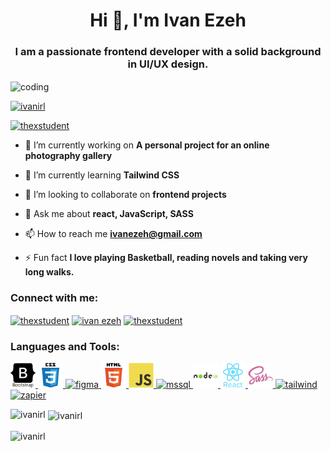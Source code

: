 <h1 align="center">Hi 👋, I'm Ivan Ezeh</h1>
<h3 align="center">I am a passionate frontend developer with a solid background in UI/UX design.</h3>
<img align="center" alt="coding" width="500" src="https://31.media.tumblr.com/tumblr_lmav18dmIy1qeu0vro1_500.gif">

<p align="left"> <a href="https://github.com/ryo-ma/github-profile-trophy"><img src="https://github-profile-trophy.vercel.app/?username=ivanirl" alt="ivanirl" /></a> </p>

<p align="left"> <a href="https://twitter.com/thexstudent" target="blank"><img src="https://img.shields.io/twitter/follow/thexstudent?logo=twitter&style=for-the-badge" alt="thexstudent" /></a> </p>

- 🔭 I’m currently working on **A personal project for an online photography gallery**

- 🌱 I’m currently learning **Tailwind CSS**

- 👯 I’m looking to collaborate on **frontend projects**

- 💬 Ask me about **react, JavaScript, SASS**

- 📫 How to reach me **ivanezeh@gmail.com**

- ⚡ Fun fact **I love playing Basketball, reading novels and taking very long walks.**

<h3 align="left">Connect with me:</h3>
<p align="left">
<a href="https://twitter.com/thexstudent" target="blank"><img align="center" src="https://raw.githubusercontent.com/rahuldkjain/github-profile-readme-generator/master/src/images/icons/Social/twitter.svg" alt="thexstudent" height="30" width="40" /></a>
<a href="https://linkedin.com/in/ivan ezeh" target="blank"><img align="center" src="https://raw.githubusercontent.com/rahuldkjain/github-profile-readme-generator/master/src/images/icons/Social/linked-in-alt.svg" alt="ivan ezeh" height="30" width="40" /></a>
<a href="https://instagram.com/thexstudent" target="blank"><img align="center" src="https://raw.githubusercontent.com/rahuldkjain/github-profile-readme-generator/master/src/images/icons/Social/instagram.svg" alt="thexstudent" height="30" width="40" /></a>
</p>

<h3 align="left">Languages and Tools:</h3>
<p align="left"> <a href="https://getbootstrap.com" target="_blank" rel="noreferrer"> <img src="https://raw.githubusercontent.com/devicons/devicon/master/icons/bootstrap/bootstrap-plain-wordmark.svg" alt="bootstrap" width="40" height="40"/> </a> <a href="https://www.w3schools.com/css/" target="_blank" rel="noreferrer"> <img src="https://raw.githubusercontent.com/devicons/devicon/master/icons/css3/css3-original-wordmark.svg" alt="css3" width="40" height="40"/> </a> <a href="https://www.figma.com/" target="_blank" rel="noreferrer"> <img src="https://www.vectorlogo.zone/logos/figma/figma-icon.svg" alt="figma" width="40" height="40"/> </a> <a href="https://www.w3.org/html/" target="_blank" rel="noreferrer"> <img src="https://raw.githubusercontent.com/devicons/devicon/master/icons/html5/html5-original-wordmark.svg" alt="html5" width="40" height="40"/> </a> <a href="https://developer.mozilla.org/en-US/docs/Web/JavaScript" target="_blank" rel="noreferrer"> <img src="https://raw.githubusercontent.com/devicons/devicon/master/icons/javascript/javascript-original.svg" alt="javascript" width="40" height="40"/> </a> <a href="https://www.microsoft.com/en-us/sql-server" target="_blank" rel="noreferrer"> <img src="https://www.svgrepo.com/show/303229/microsoft-sql-server-logo.svg" alt="mssql" width="40" height="40"/> </a> <a href="https://nodejs.org" target="_blank" rel="noreferrer"> <img src="https://raw.githubusercontent.com/devicons/devicon/master/icons/nodejs/nodejs-original-wordmark.svg" alt="nodejs" width="40" height="40"/> </a> <a href="https://reactjs.org/" target="_blank" rel="noreferrer"> <img src="https://raw.githubusercontent.com/devicons/devicon/master/icons/react/react-original-wordmark.svg" alt="react" width="40" height="40"/> </a> <a href="https://sass-lang.com" target="_blank" rel="noreferrer"> <img src="https://raw.githubusercontent.com/devicons/devicon/master/icons/sass/sass-original.svg" alt="sass" width="40" height="40"/> </a> <a href="https://tailwindcss.com/" target="_blank" rel="noreferrer"> <img src="https://www.vectorlogo.zone/logos/tailwindcss/tailwindcss-icon.svg" alt="tailwind" width="40" height="40"/> </a> <a href="https://zapier.com" target="_blank" rel="noreferrer"> <img src="https://www.vectorlogo.zone/logos/zapier/zapier-icon.svg" alt="zapier" width="40" height="40"/> </a> </p>

<p><img align="left" src="https://github-readme-stats.vercel.app/api/top-langs?username=ivanirl&show_icons=true&locale=en&layout=compact" alt="ivanirl" /></p>

<p>&nbsp;<img align="center" src="https://github-readme-stats.vercel.app/api?username=ivanirl&show_icons=true&locale=en" alt="ivanirl" /></p>

<p><img align="center" src="https://github-readme-streak-stats.herokuapp.com/?user=ivanirl&" alt="ivanirl" /></p>

